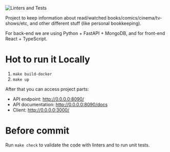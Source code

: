 ![Linters and Tests](https://github.com/Nihisil/Keeper/workflows/Linters%20and%20Tests/badge.svg)

Project to keep information about read/watched books/comics/cinema/tv-shows/etc, and other different stuff (like personal bookkeeping).

For back-end we are using Python + FastAPI + MongoDB, and for front-end React + TypeScript. 

# Hot to run it Locally

1. `make build-docker`
1. `make up`

After that you can access project parts:
- API endpoint: http://0.0.0.0:8090/
- API documentation: http://0.0.0.0:8090/docs
- Client: http://0.0.0.0:3000/

# Before commit

Run `make check` to validate the code with linters and to run unit tests.
